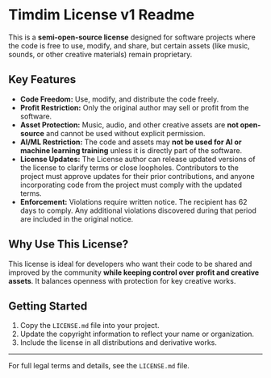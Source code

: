 # Timdim License v1 Readme

This is a **semi-open-source license** designed for software projects where the code is free to use, modify, and share, but certain assets (like music, sounds, or other creative materials) remain proprietary.

## Key Features

- **Code Freedom:** Use, modify, and distribute the code freely.
- **Profit Restriction:** Only the original author may sell or profit from the software.
- **Asset Protection:** Music, audio, and other creative assets are **not open-source** and cannot be used without explicit permission.
- **AI/ML Restriction:** The code and assets may **not be used for AI or machine learning training** unless it is directly part of the software.
- **License Updates:** The License author can release updated versions of the license to clarify terms or close loopholes. Contributors to the project must approve updates for their prior contributions, and anyone incorporating code from the project must comply with the updated terms.
- **Enforcement:** Violations require written notice. The recipient has 62 days to comply. Any additional violations discovered during that period are included in the original notice.

## Why Use This License?

This license is ideal for developers who want their code to be shared and improved by the community **while keeping control over profit and creative assets**. It balances openness with protection for key creative works.

## Getting Started

1. Copy the `LICENSE.md` file into your project.
2. Update the copyright information to reflect your name or organization.
3. Include the license in all distributions and derivative works.

---

For full legal terms and details, see the `LICENSE.md` file.
